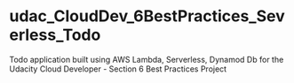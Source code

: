 # udac_CloudDev_6BestPractices_Severless_Todo
Todo application built using AWS Lambda, Serverless, Dynamod Db for the Udacity Cloud Developer - Section 6 Best Practices Project
